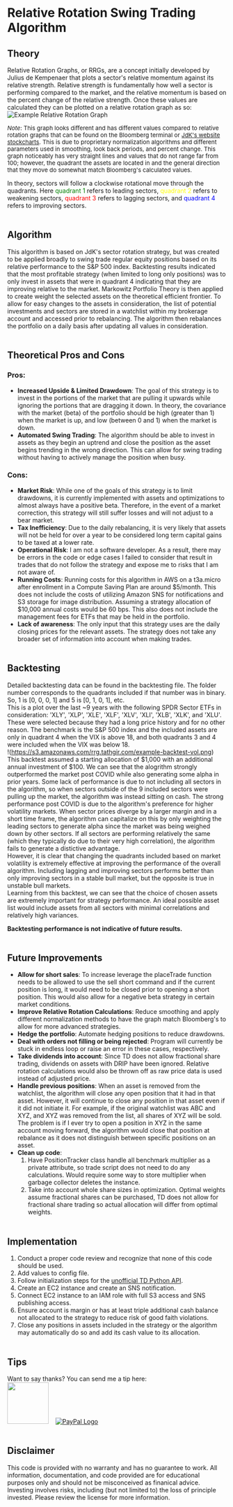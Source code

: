 # Relative Rotation Swing Trading Algorithm
## Theory
Relative Rotation Graphs, or RRGs, are a concept initially developed by Julius de Kempenaer that plots a sector's relative momentum against its relative strength. Relative strength is fundamentally how well a sector is performing compared to the market, and the relative momentum is based on the percent change of the relative strength. Once these values are calculated they can be plotted on a relative rotation graph as so:<br>
![Example Relative Rotation Graph](http://rrg.tathgir.com/example-rrg-new.png) <br>

<span style="font-size:10pt;">*Note*: This graph looks different and has different values compared to relative rotation graphs that can be found on the Bloomberg terminal or [JdK's website stockcharts](stockcharts.com). This is due to proprietary normalization algorithms and different parameters used in smoothing, look back periods, and percent change. This graph noticeably has very straight lines and values that do not range far from 100; however, the quadrant the assets are located in and the general direction that they move do somewhat match Bloomberg's calculated values.</span><br>

In theory, sectors will follow a clockwise rotational move through the quadrants. Here <span style="color:green">quadrant 1</span> refers to leading sectors, <span style="color:yellow">quadrant 2</span> refers to weakening sectors, <span style="color:red">quadrant 3</span> refers to lagging sectors, and <span style="color:blue">quadrant 4</span> refers to improving sectors. <br><br>

## Algorithm
This algorithm is based on JdK's sector rotation strategy, but was created to be applied broadly to swing trade regular equity positions based on its relative performance to the S&P 500 index. Backtesting results indicated that the most profitable strategy (when limited to long only positions) was to only invest in assets that were in quadrant 4 indicating that they are improving relative to the market. Markowitz Portfolio Theory is then applied to create weight the selected assets on the theoretical efficient frontier. To allow for easy changes to the assets in consideration, the list of potential investments and sectors are stored in a watchlist within my brokerage account and accessed prior to rebalancing. The algorithm then rebalances the portfolio on a daily basis after updating all values in consideration.<br><br>

## Theoretical Pros and Cons
### Pros:
* **Increased Upside & Limited Drawdown**: The goal of this strategy is to invest in the portions of the market that are pulling it upwards while ignoring the portions that are dragging it down. In theory, the covariance with the market (beta) of the portfolio should be high (greater than 1) when the market is up, and low (between 0 and 1) when the market is down.
* **Automated Swing Trading**: The algorithm should be able to invest in assets as they begin an uptrend and close the position as the asset begins trending in the wrong direction. This can allow for swing trading without having to actively manage the position when busy.<br>
### Cons:
* **Market Risk**: While one of the goals of this strategy is to limit drawdowns, it is currently implemented with assets and optimizations to almost always have a positive beta. Therefore, in the event of a market correction, this strategy will still suffer losses and will not adjust to a bear market.
* **Tax Inefficiency**: Due to the daily rebalancing, it is very likely that assets will not be held for over a year to be considered long term capital gains to be taxed at a lower rate.
* **Operational Risk**: I am not a software developer. As a result, there may be errors in the code or edge cases I failed to consider that result in trades that do not follow the strategy and expose me to risks that I am not aware of.
* **Running Costs**: Running costs for this algorithm in AWS on a t3a.micro after enrollment in a Compute Saving Plan are around $5/month. This does not include the costs of utilizing Amazon SNS for notifications and S3 storage for image distribution. Assuming a strategy allocation of $10,000 annual costs would be 60 bps. This also does not include the management fees for ETFs that may be held in the portfolio.
* **Lack of awareness**: The only input that this strategy uses are the daily closing prices for the relevant assets. The strategy does not take any broader set of information into account when making trades.<br><br>

## Backtesting
Detailed backtesting data can be found in the backtesting file. The folder number corresponds to the quadrants included if that number was in binary. So, 1 is [0, 0, 0, 1] and 5 is [0, 1, 0, 1], etc.<br>
This is a plot over the last ~9 years with the following SPDR Sector ETFs in consideration: 'XLY', 'XLP', 'XLE', 'XLF', 'XLV', 'XLI', 'XLB', 'XLK', and 'XLU'. These were selected because they had a long price history and for no other reason. The benchmark is the S&P 500 index and the included assets are only in quadrant 4 when the VIX is above 18, and both quadrants 3 and 4 were included when the VIX was below 18.<br>
!(https://s3.amazonaws.com/rrg.tathgir.com/example-backtest-vol.png)<br>
This backtest assumed a starting allocation of $1,000 with an additional annual investment of $100. We can see that the alogrithm strongly outperformed the market post COVID while also generating some alpha in prior years. Some lack of performance is due to not including all sectors in the algorithm, so when sectors outside of the 9 included sectors were pulling up the market, the algorithm was instead sitting on cash. The strong performance post COVID is due to the algorithm's preference for higher volatility markets. When sector prices diverge by a larger margin and in a short time frame, the algorithm can capitalize on this by only weighting the leading sectors to generate alpha since the market was being weighed down by other sectors. If all sectors are performing relatively the same (which they typically do due to their very high correlation), the algorithm fails to generate a distictive advantage.<br>
However, it is clear that changing the quadrants included based on market volatility is extremely effective at improving the performance of the overall algorithm. Including lagging and improving sectors performs better than only improving sectors in a stable bull market, but the opposite is true in unstable bull markets.<br>
Learning from this backtest, we can see that the choice of chosen assets are extremely important for strategy performance. An ideal possible asset list would include assets from all sectors with minimal correlations and relatively high variances.<br>

**Backtesting performance is not indicative of future results.**<br><br>

## Future Improvements
* **Allow for short sales**: To increase leverage the placeTrade function needs to be allowed to use the sell short command and if the current position is long, it would need to be closed prior to opening a short position. This would also allow for a negative beta strategy in certain market conditions.
* **Improve Relative Rotation Calculations**: Reduce smoothing and apply different normalization methods to have the graph match Bloomberg's to allow for more advanced strategies.
* **Hedge the portfolio**: Automate hedging positions to reduce drawdowns.
* **Deal with orders not filling or being rejected**: Program will currently be stuck in endless loop or raise an error in these cases, respectively.
* **Take dividends into account**: Since TD does not allow fractional share trading, dividends on assets with DRIP have been ignored. Relative rotation calculations would also be thrown off as raw price data is used instead of adjusted price.
* **Handle previous positions**: When an asset is removed from the watchlist, the algorithm will close any open position that it had in that asset. However, it will continue to close any position in that asset even if it did not initiate it. For example, if the original watchlist was ABC and XYZ, and XYZ was removed from the list, all shares of XYZ will be sold. The problem is if I ever try to open a position in XYZ in the same account moving forward, the algorithm would close that position at rebalance as it does not distinguish between specific positions on an asset.
* **Clean up code**:
    1. Have PositionTracker class handle all benchmark multiplier as a private attribute, so trade script does not need to do any calculations. Would require some way to store multiplier when garbage collector deletes the instance.
    2. Take into account whole share sizes in optimization. Optimal weights assume fractional shares can be purchased, TD does not allow for fractional share trading so actual allocation will differ from optimal weights.<br><br>

## Implementation
1. Conduct a proper code review and recognize that none of this code should be used.
2. Add values to config file.
3. Follow initialization steps for the [unofficial TD Python API](https://github.com/areed1192/td-ameritrade-python-api).
4. Create an EC2 instance and create an SNS notification.
5. Connect EC2 instance to an IAM role with full S3 access and SNS publishing access.
6. Ensure account is margin or has at least triple additional cash balance not allocated to the strategy to reduce risk of good faith violations.
7. Close any positions in assets included in the strategy or the algorithm may automatically do so and add its cash value to its allocation.<br><br>


## Tips
Want to say thanks? You can send me a tip here:<br>
[<img src="https://cdn1.venmo.com/marketing/images/branding/venmo-icon.svg" width="95" height="95" />](https://venmo.com/code?user_id=2901264383868928600&created=1642144602.2140841&printed=1)&nbsp;&nbsp;&nbsp;&nbsp;[![PayPal Logo](https://www.paypalobjects.com/webstatic/mktg/logo/pp_cc_mark_74x46.jpg)](https://paypal.me/ShauryaTathgir)<br><br>


## Disclaimer
This code is provided with no warranty and has no guarantee to work. All information, documentation, and code provided are for educational purposes only and should not be misconceived as finanical advice. Investing involves risks, including (but not limited to) the loss of principle invested. Please review the license for more information.
